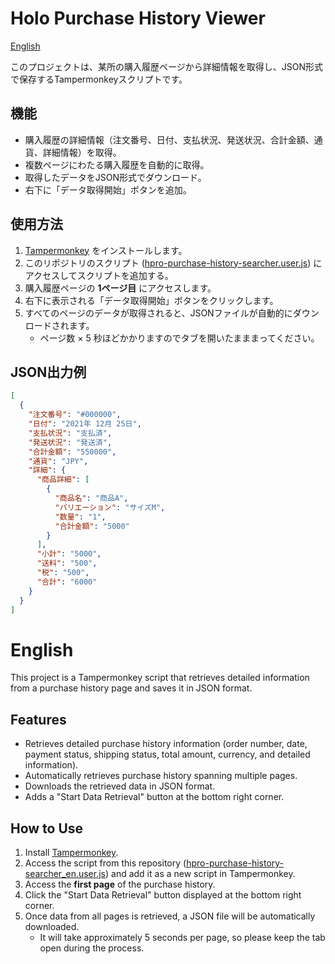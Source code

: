 # Holo Purchase History Viewer
[English](#English)


このプロジェクトは、某所の購入履歴ページから詳細情報を取得し、JSON形式で保存するTampermonkeyスクリプトです。

## 機能
- 購入履歴の詳細情報（注文番号、日付、支払状況、発送状況、合計金額、通貨、詳細情報）を取得。
- 複数ページにわたる購入履歴を自動的に取得。
- 取得したデータをJSON形式でダウンロード。
- 右下に「データ取得開始」ボタンを追加。

## 使用方法
1. [Tampermonkey](https://www.tampermonkey.net/) をインストールします。
2. このリポジトリのスクリプト ([hpro-purchase-history-searcher.user.js](https://github.com/kubotty/holo-purchase-history-viewer/raw/refs/heads/main/hpro-purchase-history-searcher.user.js)) にアクセスしてスクリプトを追加する。
3. 購入履歴ページの **1ページ目** にアクセスします。
4. 右下に表示される「データ取得開始」ボタンをクリックします。
5. すべてのページのデータが取得されると、JSONファイルが自動的にダウンロードされます。
   - ページ数 × 5 秒ほどかかりますのでタブを開いたまままってください。

## JSON出力例
```json
[
  {
    "注文番号": "#000000",
    "日付": "2021年 12月 25日",
    "支払状況": "支払済",
    "発送状況": "発送済",
    "合計金額": "550000",
    "通貨": "JPY",
    "詳細": {
      "商品詳細": [
        {
          "商品名": "商品A",
          "バリエーション": "サイズM",
          "数量": "1",
          "合計金額": "5000"
        }
      ],
      "小計": "5000",
      "送料": "500",
      "税": "500",
      "合計": "6000"
    }
  }
]
```

# English

This project is a Tampermonkey script that retrieves detailed information from a purchase history page and saves it in JSON format.

## Features
- Retrieves detailed purchase history information (order number, date, payment status, shipping status, total amount, currency, and detailed information).
- Automatically retrieves purchase history spanning multiple pages.
- Downloads the retrieved data in JSON format.
- Adds a "Start Data Retrieval" button at the bottom right corner.

## How to Use
1. Install [Tampermonkey](https://www.tampermonkey.net/).
2. Access the script from this repository ([hpro-purchase-history-searcher_en.user.js](https://github.com/kubotty/holo-purchase-history-viewer/raw/refs/heads/main/hpro-purchase-history-searcher_en.user.js)) and add it as a new script in Tampermonkey.
3. Access the **first page** of the purchase history.
4. Click the "Start Data Retrieval" button displayed at the bottom right corner.
5. Once data from all pages is retrieved, a JSON file will be automatically downloaded.
   - It will take approximately 5 seconds per page, so please keep the tab open during the process.

